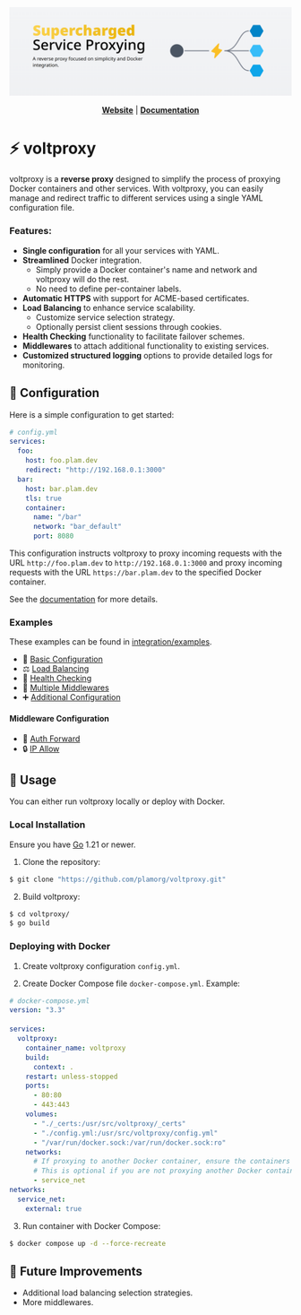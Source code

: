 ![voltproxy Logo](./voltproxy.png)

<div align="center">

[**Website**](https://voltproxy.plam.dev/) |
[**Documentation**](https://voltproxy.plam.dev/docs/getting-started)

</div>

# ⚡ voltproxy

voltproxy is a **reverse proxy** designed to simplify the process of proxying Docker containers and other services.
With voltproxy, you can easily manage and redirect traffic to different services using a single YAML configuration file.

### Features:

- **Single configuration** for all your services with YAML.
- **Streamlined** Docker integration.
  - Simply provide a Docker container's name and network and voltproxy will do the rest.
  - No need to define per-container labels.
- **Automatic HTTPS** with support for ACME-based certificates.
- **Load Balancing** to enhance service scalability.
  - Customize service selection strategy.
  - Optionally persist client sessions through cookies.
- **Health Checking** functionality to facilitate failover schemes.
- **Middlewares** to attach additional functionality to existing services.
- **Customized structured logging** options to provide detailed logs for monitoring.

## 🔧 Configuration

Here is a simple configuration to get started:

```yaml
# config.yml
services:
  foo:
    host: foo.plam.dev
    redirect: "http://192.168.0.1:3000"
  bar:
    host: bar.plam.dev
    tls: true
    container:
      name: "/bar"
      network: "bar_default"
      port: 8080
```

This configuration instructs voltproxy to proxy incoming requests with the URL `http://foo.plam.dev` to `http://192.168.0.1:3000` and proxy incoming requests with the URL `https://bar.plam.dev` to the specified Docker container.

See the [documentation](https://voltproxy.plam.dev/docs/getting-started) for more details.

### Examples

These examples can be found in [integration/examples](./integration/examples/).

- 🔧 [Basic Configuration](./integration/examples/basic.yml)
- ⚖️ [Load Balancing](./integration/examples/load-balancer.yml)
- 🏥 [Health Checking](./integration/examples/health-check.yml)
- 🔗 [Multiple Middlewares](./integration/examples/multiple-middlewares.yml)
- ➕ [Additional Configuration](./integration/examples/additional-configuration.yml)

#### Middleware Configuration

- 🔑 [Auth Forward](./integration/examples/middlewares/auth-forward.yml)
- 🔒 [IP Allow](./integration/examples/middlewares/auth-forward.yml)

####

## 📝 Usage

You can either run voltproxy locally or deploy with Docker.

### Local Installation

Ensure you have [Go](https://go.dev/doc/install) 1.21 or newer.

1. Clone the repository:

```sh
$ git clone "https://github.com/plamorg/voltproxy.git"
```

2. Build voltproxy:

```sh
$ cd voltproxy/
$ go build
```

### Deploying with Docker

1. Create voltproxy configuration `config.yml`.

2. Create Docker Compose file `docker-compose.yml`. Example:

```yaml
# docker-compose.yml
version: "3.3"

services:
  voltproxy:
    container_name: voltproxy
    build:
      context: .
    restart: unless-stopped
    ports:
      - 80:80
      - 443:443
    volumes:
      - "./_certs:/usr/src/voltproxy/_certs"
      - "./config.yml:/usr/src/voltproxy/config.yml"
      - "/var/run/docker.sock:/var/run/docker.sock:ro"
    networks:
      # If proxying to another Docker container, ensure the containers are on this same network.
      # This is optional if you are not proxying another Docker container.
      - service_net
networks:
  service_net:
    external: true
```

3. Run container with Docker Compose:

```sh
$ docker compose up -d --force-recreate
```

## 🌟 Future Improvements

- Additional load balancing selection strategies.
- More middlewares.
